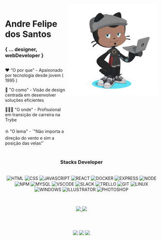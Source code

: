 <img align="right" width="300px" style="margin-top:-10px" src="./octocat-1657513923606.png">
<h1 align='left'>Andre Felipe dos Santos</h1>
<h3 align='left'>{  ... designer, webDeveloper  }</h3>

<div style='display: flex'>
  <div left="justify">
    <p>
      ❤️ "O por que" - Apaixonado por tecnologia desde jovem ( 1995 )
    </p>
    <p>
      🎯 "O como" - Visão de design centrada em desenvolver soluções eficientes
    </p>
    <p>
      👨🏾‍💻 "O onde" - Profissional em transição de carreira na Trybe
    </p>
    </p>
      ⛵️ "O lema" - `"Não importa a direção do vento e sim a posição das velas"`
    </p>    
  </div>
</div>

##

<h3 align="center"> Stacks Developer </h3>
<div style='display: inline_block' align='center'><br>
  
  <img align='center' alt='HTML' src="https://icongr.am/devicon/html5-original.svg?size=40&color=currentColor"/>
  <img align='center' alt='CSS' src="https://icongr.am/devicon/css3-original.svg?size=40&color=currentColor"/>
  <img align='center' alt='JAVASCRIPT' src="https://icongr.am/devicon/javascript-original.svg?size=40&color=currentColor"/>
  <img align='center' alt='REACT' src="https://icongr.am/devicon/react-original.svg?size=40&color=2068ac" />
  <img align='center' alt='DOCKER' src="https://icongr.am/devicon/docker-original.svg?size=40&color=2068ac" />
  <img align='center' alt='EXPRESS' src="https://icongr.am/devicon/express-original.svg?size=40&color=2068ac" />
  <img align='center' alt='NODE' src="https://icongr.am/devicon/nodejs-original.svg?size=40&color=000000" />
  <img align='center' alt='NPM' src="https://icongr.am/devicon/npm-original-wordmark.svg?size=40&color=000000" />
  <img align='center' alt='MYSQL' src="https://icongr.am/devicon/mysql-original-wordmark.svg?size=40&color=000000" />
  <img align='center' alt='VSCODE' src="https://icongr.am/devicon/visualstudio-plain.svg?size=40&color=000000" />

  <img align='center' alt='SLACK' src="https://icongr.am/devicon/slack-original.svg?size=40&color=000000"/>
  <img align='center' alt='TRELLO' src="https://icongr.am/devicon/trello-plain.svg?size=40&color=2689ba" />
  
  <img align='center' alt='GIT' src="https://icongr.am/devicon/git-original.svg?size=40&color=currentColor"/>
  <img align='center' alt='LINUX' src="https://icongr.am/devicon/linux-original.svg?size=40&color=2068ac" />
  <img align='center' alt='WINDOWS' src="https://icongr.am/devicon/windows8-original.svg?size=40&color=000000" />
  
  <img align='center' alt='ILLUSTRATOR' src="https://icongr.am/devicon/illustrator-plain.svg?size=40&color=ac6b20"/>
  <img align='center' alt='PHOTOSHOP' src="https://icongr.am/devicon/photoshop-plain.svg?size=40&color=2068ac"  />
</div>

##




<br>
<div align="center">
  <a href="https://github.com/afstudiox"><img height="180em" src="https://github-readme-stats.vercel.app/api?username=afstudiox&show_icons=true&theme=github_dark&include_all_commits=true&count_private=true"/>
  <img height="180em" src="https://github-readme-stats.vercel.app/api/top-langs/?username=afstudiox&layout=compact&langs_count=7&theme=github_dark"/>
</div>


##

<div style='display: inline_block' align='center'><br>
  
  <a href = 'https://wa.me/5527998415708' target = '_blank'> <img height='30px' src='https://img.shields.io/badge/WhatsApp-25D366?style=for-the-badge&logo=whatsapp&logoColor=white'></a>
  <a href = 'mailto:afelipes@gmail.com' target = '_blank'> <img width='100px' eight='30px' src='https://img.shields.io/badge/Gmail-D14836?style=for-the-badge&logo=gmail&logoColor=white'></a>
  <a href = 'https://www.linkedin.com/in/afelipes/' target = '_blank'> <img height='30px' src='https://img.shields.io/badge/LinkedIn-0077B5?style=for-the-badge&logo=linkedin&logoColor=white'></a>

</div>
